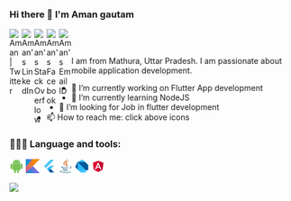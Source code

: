 ### Hi there 👋 I'm Aman gautam

<a href="https://twitter.com/aman_gautam1">
  <img align="left" alt="Aman | Twitter" width="22px" src="https://cdn.jsdelivr.net/npm/simple-icons@v3/icons/twitter.svg" />
</a>
<a href="https://www.linkedin.com/in/amangautam1">
  <img align="left" alt="Aman's LinkedIn" width="22px" src="https://cdn.jsdelivr.net/npm/simple-icons@v3/icons/linkedin.svg" />
</a>
<a href="https://stackoverflow.com/users/7305311/aman-gautam">
  <img align="left" alt="Aman's StackOverflow" width="22px" src="https://cdn.jsdelivr.net/npm/simple-icons@v3/icons/stackoverflow.svg" />
</a>
<a href="https://www.facebook.com/amangautam208">
  <img align="left" alt="Aman's Facebook" width="22px" src="https://cdn.jsdelivr.net/npm/simple-icons@v3/icons/facebook.svg" />
</a>
<a href="mailto://amangautam208@gmail.com">
  <img align="left" alt="Aman's Email ID" width="22px" src="https://cdn.jsdelivr.net/npm/simple-icons@v3/icons/gmail.svg" />
</a>
<br />
<br />

I am from Mathura, Uttar Pradesh. I am passionate about mobile application development. 

- 🔭 I’m currently working on Flutter App development
- 🌱 I’m currently learning NodeJS
- 🤔 I’m looking for Job in flutter development
- 📫 How to reach me: click above icons

### 👨🏻‍💻 Language and tools: 
<img height="25" src="https://raw.githubusercontent.com/github/explore/80688e429a7d4ef2fca1e82350fe8e3517d3494d/topics/android/android.png"></img>
<img height="25" src="https://raw.githubusercontent.com/github/explore/80688e429a7d4ef2fca1e82350fe8e3517d3494d/topics/kotlin/kotlin.png"></img>
<img height="25" src="https://raw.githubusercontent.com/github/explore/80688e429a7d4ef2fca1e82350fe8e3517d3494d/topics/flutter/flutter.png"></img>
<img height="25" src="https://raw.githubusercontent.com/github/explore/80688e429a7d4ef2fca1e82350fe8e3517d3494d/topics/java/java.png"></img>
<img height="25" src="https://raw.githubusercontent.com/github/explore/80688e429a7d4ef2fca1e82350fe8e3517d3494d/topics/dart/dart.png"></img>
<img height="25" src="https://raw.githubusercontent.com/github/explore/80688e429a7d4ef2fca1e82350fe8e3517d3494d/topics/angular/angular.png"></img>


<img src="https://github-readme-stats.vercel.app/api?username=amangautam1&&show_icons=true&title_color=ffffff&icon_color=bb2acf&text_color=daf7dc&bg_color=191919">
